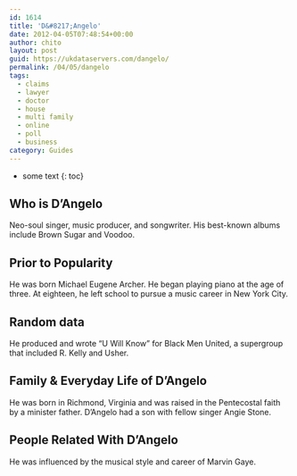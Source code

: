 ```yaml
---
id: 1614
title: 'D&#8217;Angelo'
date: 2012-04-05T07:48:54+00:00
author: chito
layout: post
guid: https://ukdataservers.com/dangelo/
permalink: /04/05/dangelo
tags:
  - claims
  - lawyer
  - doctor
  - house
  - multi family
  - online
  - poll
  - business
category: Guides
---
```


* some text
{: toc}


## Who is  D&#8217;Angelo
                  
                  
                  
Neo-soul singer, music producer, and songwriter. His best-known albums include Brown Sugar and Voodoo.
                  
                
                
                
## Prior to Popularity 
                  
                  
                  
He was born Michael Eugene Archer. He began playing piano at the age of three. At eighteen, he left school to pursue a music career in New York City.
                  
                
                
                
## Random data 
                  
                  
                  
He produced and wrote &#8220;U Will Know&#8221; for Black Men United, a supergroup that included R. Kelly and Usher.
                  
                
                
                
## Family & Everyday Life of D&#8217;Angelo
                  
                  
                  
He was born in Richmond, Virginia and was raised in the Pentecostal faith by a minister father. D&#8217;Angelo had a son with fellow singer Angie Stone.
                  
                
                
                
## People Related With  D&#8217;Angelo
                  
                  
                  
He was influenced by the musical style and career of Marvin Gaye.
                  
                
              
            
          
          
          
    
    
  
